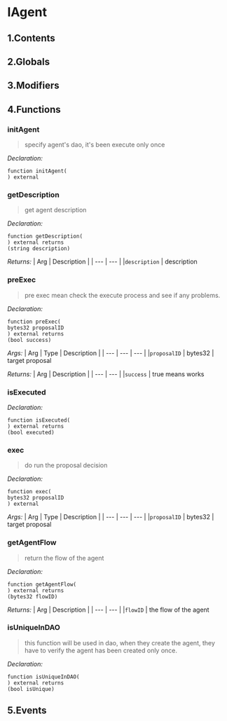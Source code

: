 # IAgent





## 1.Contents
<!-- START doctoc -->
<!-- END doctoc -->

## 2.Globals

## 3.Modifiers

## 4.Functions

### initAgent

> specify agent's dao, it's been execute only once

*Declaration:*
```solidity
function initAgent(
) external
```




### getDescription

> get agent description


*Declaration:*
```solidity
function getDescription(
) external returns
(string description)
```


*Returns:*
| Arg | Description |
| --- | --- |
|`description` | description

### preExec

> pre exec mean check the execute process and see if any problems.


*Declaration:*
```solidity
function preExec(
bytes32 proposalID
) external returns
(bool success)
```

*Args:*
| Arg | Type | Description |
| --- | --- | --- |
|`proposalID` | bytes32 | target proposal

*Returns:*
| Arg | Description |
| --- | --- |
|`success` | true means works

### isExecuted



*Declaration:*
```solidity
function isExecuted(
) external returns
(bool executed)
```




### exec

> do run the proposal decision


*Declaration:*
```solidity
function exec(
bytes32 proposalID
) external
```

*Args:*
| Arg | Type | Description |
| --- | --- | --- |
|`proposalID` | bytes32 | target proposal


### getAgentFlow

> return the flow of the agent


*Declaration:*
```solidity
function getAgentFlow(
) external returns
(bytes32 flowID)
```


*Returns:*
| Arg | Description |
| --- | --- |
|`flowID` | the flow of the agent

### isUniqueInDAO

> this function will be used in dao, when they create the agent, they have to verify the agent has been created only once.

*Declaration:*
```solidity
function isUniqueInDAO(
) external returns
(bool isUnique)
```




## 5.Events

